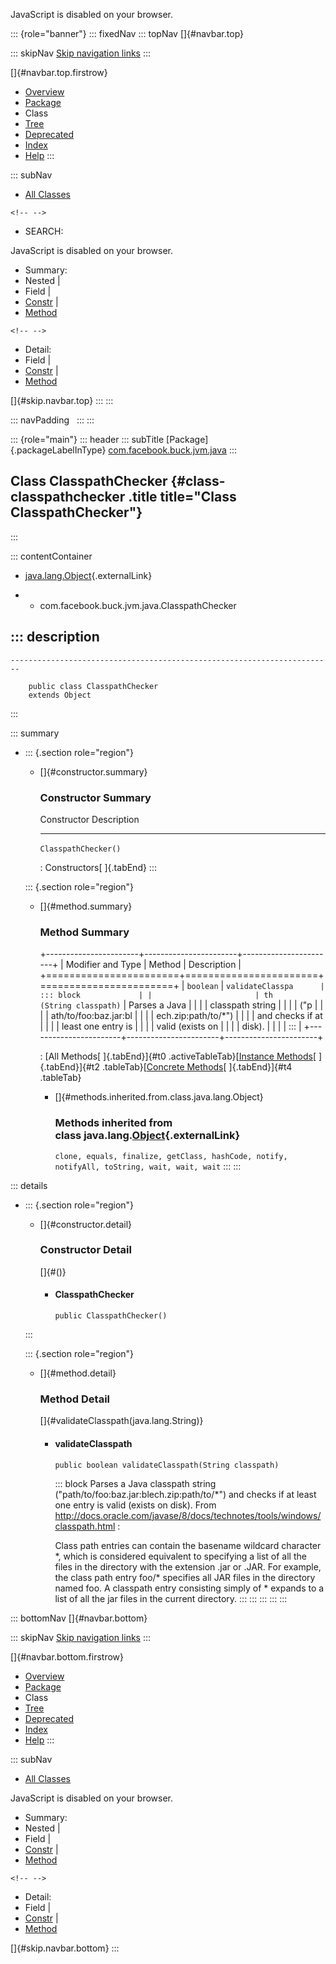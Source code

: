 <div>

JavaScript is disabled on your browser.

</div>

::: {role="banner"}
::: fixedNav
::: topNav
[]{#navbar.top}

::: skipNav
[Skip navigation links](#skip.navbar.top "Skip navigation links")
:::

[]{#navbar.top.firstrow}

-   [Overview](../../../../../index.html)
-   [Package](package-summary.html)
-   Class
-   [Tree](package-tree.html)
-   [Deprecated](../../../../../deprecated-list.html)
-   [Index](../../../../../index-all.html)
-   [Help](../../../../../help-doc.html)
:::

::: subNav
-   [All Classes](../../../../../allclasses.html)

```{=html}
<!-- -->
```
-   SEARCH:

<div>

<div>

JavaScript is disabled on your browser.

</div>

</div>

<div>

-   Summary: 
-   Nested \| 
-   Field \| 
-   [Constr](#constructor.summary) \| 
-   [Method](#method.summary)

```{=html}
<!-- -->
```
-   Detail: 
-   Field \| 
-   [Constr](#constructor.detail) \| 
-   [Method](#method.detail)

</div>

[]{#skip.navbar.top}
:::
:::

::: navPadding
 
:::
:::

::: {role="main"}
::: header
::: subTitle
[Package]{.packageLabelInType} [com.facebook.buck.jvm.java](package-summary.html)
:::

## Class ClasspathChecker {#class-classpathchecker .title title="Class ClasspathChecker"}
:::

::: contentContainer
-   [java.lang.Object](http://docs.oracle.com/javase/7/docs/api/java/lang/Object.html?is-external=true "class or interface in java.lang"){.externalLink}

-   -   com.facebook.buck.jvm.java.ClasspathChecker

::: description
-   

    ------------------------------------------------------------------------

        public class ClasspathChecker
        extends Object
:::

::: summary
-   ::: {.section role="region"}
    -   []{#constructor.summary}

        ### Constructor Summary

          Constructor            Description
          ---------------------- -------------
          `ClasspathChecker()`    

          : Constructors[ ]{.tabEnd}
    :::

    ::: {.section role="region"}
    -   []{#method.summary}

        ### Method Summary

        +-----------------------+-----------------------+-----------------------+
        | Modifier and Type     | Method                | Description           |
        +=======================+=======================+=======================+
        | `boolean`             | `validateClasspa      | ::: block             |
        |                       | th​(String classpath)` | Parses a Java         |
        |                       |                       | classpath string      |
        |                       |                       | (\"p                  |
        |                       |                       | ath/to/foo:baz.jar:bl |
        |                       |                       | ech.zip:path/to/\*\") |
        |                       |                       | and checks if at      |
        |                       |                       | least one entry is    |
        |                       |                       | valid (exists on      |
        |                       |                       | disk).                |
        |                       |                       | :::                   |
        +-----------------------+-----------------------+-----------------------+

        : [All Methods[ ]{.tabEnd}]{#t0 .activeTableTab}[[Instance
        Methods](javascript:show(2);)[ ]{.tabEnd}]{#t2
        .tableTab}[[Concrete
        Methods](javascript:show(8);)[ ]{.tabEnd}]{#t4 .tableTab}

        -   []{#methods.inherited.from.class.java.lang.Object}

            ### Methods inherited from class java.lang.[Object](http://docs.oracle.com/javase/7/docs/api/java/lang/Object.html?is-external=true "class or interface in java.lang"){.externalLink}

            `clone, equals, finalize, getClass, hashCode, notify, notifyAll, toString, wait, wait, wait`
    :::
:::

::: details
-   ::: {.section role="region"}
    -   []{#constructor.detail}

        ### Constructor Detail

        []{#<init>()}

        -   #### ClasspathChecker

                public ClasspathChecker()
    :::

    ::: {.section role="region"}
    -   []{#method.detail}

        ### Method Detail

        []{#validateClasspath(java.lang.String)}

        -   #### validateClasspath

            ``` methodSignature
            public boolean validateClasspath​(String classpath)
            ```

            ::: block
            Parses a Java classpath string
            (\"path/to/foo:baz.jar:blech.zip:path/to/\*\") and checks if
            at least one entry is valid (exists on disk).
            From
            http://docs.oracle.com/javase/8/docs/technotes/tools/windows/classpath.html
            :

            Class path entries can contain the basename wildcard
            character \*, which is considered equivalent to specifying a
            list of all the files in the directory with the extension
            .jar or .JAR. For example, the class path entry foo/\*
            specifies all JAR files in the directory named foo. A
            classpath entry consisting simply of \* expands to a list of
            all the jar files in the current directory.
            :::
    :::
:::
:::
:::

::: bottomNav
[]{#navbar.bottom}

::: skipNav
[Skip navigation links](#skip.navbar.bottom "Skip navigation links")
:::

[]{#navbar.bottom.firstrow}

-   [Overview](../../../../../index.html)
-   [Package](package-summary.html)
-   Class
-   [Tree](package-tree.html)
-   [Deprecated](../../../../../deprecated-list.html)
-   [Index](../../../../../index-all.html)
-   [Help](../../../../../help-doc.html)
:::

::: subNav
-   [All Classes](../../../../../allclasses.html)

<div>

<div>

JavaScript is disabled on your browser.

</div>

</div>

<div>

-   Summary: 
-   Nested \| 
-   Field \| 
-   [Constr](#constructor.summary) \| 
-   [Method](#method.summary)

```{=html}
<!-- -->
```
-   Detail: 
-   Field \| 
-   [Constr](#constructor.detail) \| 
-   [Method](#method.detail)

</div>

[]{#skip.navbar.bottom}
:::
